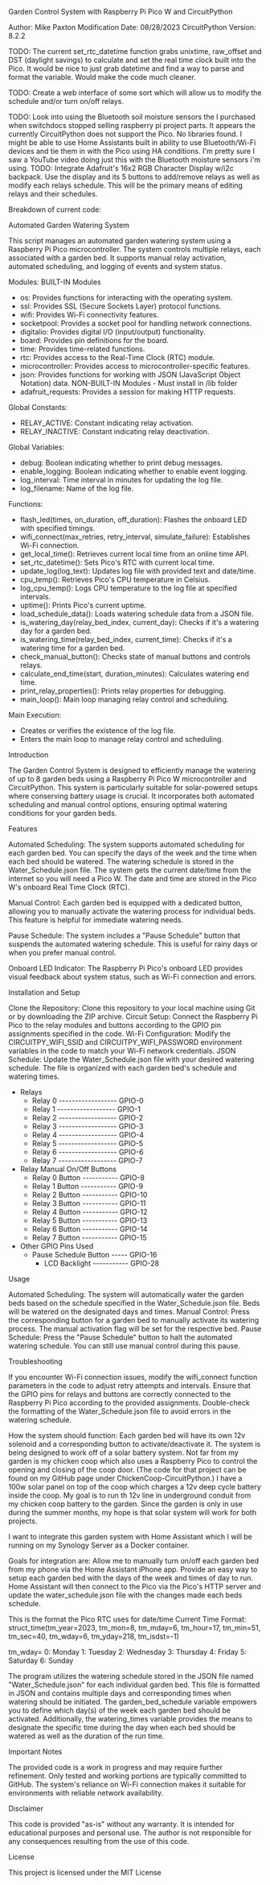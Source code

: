 Garden Control System with Raspberry Pi Pico W and CircuitPython

Author: Mike Paxton 
Modification Date: 08/28/2023
CircuitPython Version: 8.2.2

TODO: The current set_rtc_datetime function grabs unixtime, raw_offset and DST (daylight savings) to calculate and
 set the real time clock built into the Pico. It would be nice to just grab datetime and find a way to parse and format
 the variable.  Would make the code much cleaner.

TODO: Create a web interface of some sort which will allow us to modify the schedule and/or turn on/off relays.

TODO: Look into using the Bluetooth soil moisture sensors the I purchased when switchdocs stopped selling
 raspberry pi project parts. It appears the currently CircuitPython does not support the Pico.  No libraries found.
 I might be able to use Home Assistants built in ability to use Bluetooth/Wi-Fi devices and tie them in with the Pico
 using HA conditions.  I'm pretty sure I saw a YouTube video doing just this with the Bluetooth
 moisture sensors i'm using.
TODO:  Integrate Adafruit's 16x2 RGB Character Display w/i2c backpack.  Use the display and its 5 buttons to 
add/remove relays as well as modify each relays schedule. This will be the primary means of editing relays and their 
schedules.

Breakdown of current code:

Automated Garden Watering System

This script manages an automated garden watering system using a Raspberry Pi Pico microcontroller.
The system controls multiple relays, each associated with a garden bed. It supports manual relay activation,
automated scheduling, and logging of events and system status.

Modules:
BUILT-IN Modules
- os: Provides functions for interacting with the operating system.
- ssl: Provides SSL (Secure Sockets Layer) protocol functions.
- wifi: Provides Wi-Fi connectivity features.
- socketpool: Provides a socket pool for handling network connections.
- digitalio: Provides digital I/O (input/output) functionality.
- board: Provides pin definitions for the board.
- time: Provides time-related functions.
- rtc: Provides access to the Real-Time Clock (RTC) module.
- microcontroller: Provides access to microcontroller-specific features.
- json: Provides functions for working with JSON (JavaScript Object Notation) data.
NON-BUILT-IN Modules - Must install in /lib folder
- adafruit_requests: Provides a session for making HTTP requests.

Global Constants:
- RELAY_ACTIVE: Constant indicating relay activation.
- RELAY_INACTIVE: Constant indicating relay deactivation.

Global Variables:
- debug: Boolean indicating whether to print debug messages.
- enable_logging: Boolean indicating whether to enable event logging.
- log_interval: Time interval in minutes for updating the log file.
- log_filename: Name of the log file.

Functions:
- flash_led(times, on_duration, off_duration): Flashes the onboard LED with specified timings.
- wifi_connect(max_retries, retry_interval, simulate_failure): Establishes Wi-Fi connection.
- get_local_time(): Retrieves current local time from an online time API.
- set_rtc_datetime(): Sets Pico's RTC with current local time.
- update_log(log_text): Updates log file with provided text and date/time.
- cpu_temp(): Retrieves Pico's CPU temperature in Celsius.
- log_cpu_temp(): Logs CPU temperature to the log file at specified intervals.
- uptime(): Prints Pico's current uptime.
- load_schedule_data(): Loads watering schedule data from a JSON file.
- is_watering_day(relay_bed_index, current_day): Checks if it's a watering day for a garden bed.
- is_watering_time(relay_bed_index, current_time): Checks if it's a watering time for a garden bed.
- check_manual_button(): Checks state of manual buttons and controls relays.
- calculate_end_time(start, duration_minutes): Calculates watering end time.
- print_relay_properties(): Prints relay properties for debugging.
- main_loop(): Main loop managing relay control and scheduling.

Main Execution:
- Creates or verifies the existence of the log file.
- Enters the main loop to manage relay control and scheduling.

Introduction

The Garden Control System is designed to efficiently manage the watering of up to 8 garden beds using a Raspberry Pi 
Pico W microcontroller and CircuitPython. This system is particularly suitable for solar-powered setups where 
conserving battery usage is crucial. It incorporates both automated scheduling and manual control options, ensuring 
optimal watering conditions for your garden beds.

Features

Automated Scheduling: The system supports automated scheduling for each garden bed. You can specify the days of the 
week and the time when each bed should be watered. The watering schedule is stored in the Water_Schedule.json file.
The system gets the current date/time from the internet so you will need a Pico W.  The date and time are stored in 
the Pico W's onboard Real Time Clock (RTC).

Manual Control: Each garden bed is equipped with a dedicated button, allowing you to manually activate the watering 
process for individual beds. This feature is helpful for immediate watering needs.

Pause Schedule: The system includes a "Pause Schedule" button that suspends the automated watering schedule.  This 
is useful for rainy days or when you prefer manual control.

Onboard LED Indicator: The Raspberry Pi Pico's onboard LED provides visual feedback about system status, such as 
Wi-Fi connection and errors.

Installation and Setup

Clone the Repository: Clone this repository to your local machine using Git or by downloading the ZIP archive.
Circuit Setup: Connect the Raspberry Pi Pico to the relay modules and buttons according to the GPIO pin assignments 
specified in the code.
Wi-Fi Configuration: Modify the CIRCUITPY_WIFI_SSID and CIRCUITPY_WIFI_PASSWORD environment variables in the code to 
match your Wi-Fi network credentials.
JSON Schedule: Update the Water_Schedule.json file with your desired watering schedule. The file is organized with 
each garden bed's schedule and watering times.

 * Relays
   * Relay 0 ------------------  GPIO-0
   * Relay 1 ------------------  GPIO-1
   * Relay 2 ------------------  GPIO-2
   * Relay 3 ------------------  GPIO-3
   * Relay 4 ------------------  GPIO-4
   * Relay 5 ------------------  GPIO-5
   * Relay 6 ------------------  GPIO-6
   * Relay 7 ------------------  GPIO-7
 * Relay Manual On/Off Buttons
   * Relay 0 Button -----------  GPIO-8
   * Relay 1 Button -----------  GPIO-9
   * Relay 2 Button -----------  GPIO-10
   * Relay 3 Button -----------  GPIO-11
   * Relay 4 Button -----------  GPIO-12
   * Relay 5 Button -----------  GPIO-13
   * Relay 6 Button -----------  GPIO-14
   * Relay 7 Button -----------  GPIO-15
 * Other GPIO Pins Used
   * Pause Schedule Button ----- GPIO-16
     * LCD Backlight ----------- GPIO-28

Usage

Automated Scheduling: The system will automatically water the garden beds based on the schedule specified in the 
Water_Schedule.json file. Beds will be watered on the designated days and times.  Manual Control: Press the 
corresponding button for a garden bed to manually activate its watering process. The manual activation flag will be 
set for the respective bed.
Pause Schedule: Press the "Pause Schedule" button to halt the automated watering schedule. You can still use manual 
control during this pause.

Troubleshooting

If you encounter Wi-Fi connection issues, modify the wifi_connect function parameters in the code to adjust retry
attempts and intervals.
Ensure that the GPIO pins for relays and buttons are correctly connected to the Raspberry Pi Pico according to the 
provided assignments.
Double-check the formatting of the Water_Schedule.json file to avoid errors in the watering schedule.

How the system should function:
Each garden bed will have its own 12v solenoid and a corresponding button to activate/deactivate it.
The system is being designed to work off of a solar battery system.  Not far from my garden is my chicken coop which 
also uses a Raspberry Pico to control the opening and closing of the coop door.  (The code for that project can be 
found on my GitHub page under ChickenCoop-CircuitPython.)  I have a 100w solar panel on top of the coop which 
charges a 12v deep cycle battery inside the coop.  My goal is to run th 12v line in underground conduit from my 
chicken coop battery to the garden.  Since the garden is only in use during the summer months, my hope is that solar 
system will work for  both projects.

I want to integrate this garden system with Home Assistant which I will be running on my Synology Server as a Docker
container.

Goals for integration are:
Allow me to manually turn on/off each garden bed from my phone via the Home Assistant iPhone app.
Provide an easy way to setup each garden bed with the days of the week and times of day to run.
Home Assistant will then connect to the Pico via the Pico's HTTP server and update the water_schedule.json file 
with the changes made each beds schedule.

This is the format the Pico RTC uses for date/time
Current Time Format: struct_time(tm_year=2023, tm_mon=8, tm_mday=6, tm_hour=17, tm_min=51, tm_sec=40, tm_wday=6, tm_yday=218, tm_isdst=-1)

tm_wday=
0: Monday
1: Tuesday
2: Wednesday
3: Thursday
4: Friday
5: Saturday
6: Sunday

The program utilizes the watering schedule stored in the JSON file named "Water_Schedule.json" for each individual 
garden bed. This file is formatted in JSON and contains multiple days and corresponding times when watering should 
be initiated. The garden_bed_schedule variable empowers you to define which day(s) of the week each garden bed 
should be activated. Additionally, the watering_times variable provides the means to designate the specific time 
during the day when each bed should be watered as well as the duration of the run time.


Important Notes

The provided code is a work in progress and may require further refinement. Only tested and working portions are 
typically committed to GitHub.
The system's reliance on Wi-Fi connection makes it suitable for environments with reliable network availability.

Disclaimer

This code is provided "as-is" without any warranty. It is intended for educational purposes and personal use.
The author is not responsible for any consequences resulting from the use of this code.

License

This project is licensed under the MIT License
